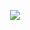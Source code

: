 <p align="center">
  <a href="https://skillicons.dev">
    <img src="https://skillicons.dev/icons?i=typescript,nestjs,angular,nodejs,react,flutter,reactative"/>
  </a>
</p>
